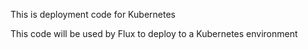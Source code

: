 This is deployment code for Kubernetes

This code will be used by Flux to deploy to a Kubernetes environment

